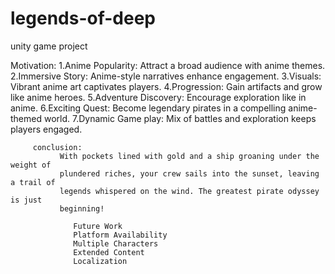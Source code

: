 # legends-of-deep
unity game project

Motivation:
       1.Anime Popularity: Attract a broad audience with anime themes.
       2.Immersive Story: Anime-style narratives enhance engagement.
       3.Visuals: Vibrant anime art captivates players.
       4.Progression: Gain artifacts and grow like anime heroes.
       5.Adventure Discovery: Encourage exploration like in anime.
       6.Exciting Quest: Become legendary pirates in a compelling
         anime-themed world.
       7.Dynamic Game play: Mix of battles and exploration keeps players
         engaged.

         conclusion:
               With pockets lined with gold and a ship groaning under the weight of
               plundered riches, your crew sails into the sunset, leaving a trail of
               legends whispered on the wind. The greatest pirate odyssey is just
               beginning! 
               
                  Future Work
                  Platform Availability
                  Multiple Characters
                  Extended Content
                  Localization
